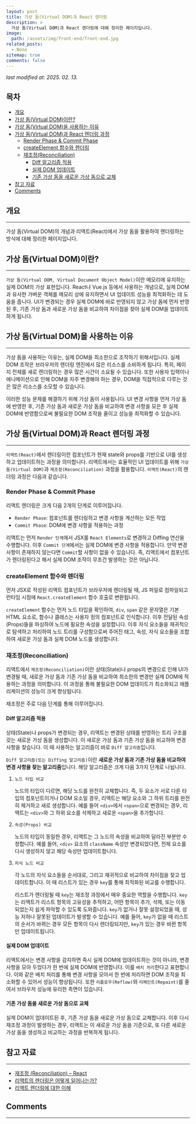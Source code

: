 ```yaml
---
layout: post
title: 가상 돔(Virtual DOM)과 React 렌더링
description: >
  가상 돔(Virtual DOM)과 React 렌더링에 대해 정리한 페이지입니다.
image:
  path: /assets/img/front-end/front-end.jpg
related_posts:
  - None
sitemap: true
comments: false
---
```


<i>last modified at: 2025. 02. 13.</i>

<h2>목차</h2>

- [개요](#개요)
- [가상 돔(Virtual DOM)이란?](#가상-돔virtual-dom이란)
- [가상 돔(Virtual DOM)을 사용하는 이유](#가상-돔virtual-dom을-사용하는-이유)
- [가상 돔(Virtual DOM)과 React 렌더링 과정](#가상-돔virtual-dom과-react-렌더링-과정)
  - [Render Phase \& Commit Phase](#render-phase--commit-phase)
  - [createElement 함수와 렌더링](#createelement-함수와-렌더링)
  - [재조정(Reconciliation)](#재조정reconciliation)
    - [Diff 알고리즘 적용](#diff-알고리즘-적용)
    - [실제 DOM 업데이트](#실제-dom-업데이트)
    - [기존 가상 돔을 새로운 가상 돔으로 교체](#기존-가상-돔을-새로운-가상-돔으로-교체)
- [참고 자료](#참고-자료)
- [Comments](#comments)

## 개요

<hr />

가상 돔(Virtual DOM)의 개념과 리액트(React)에서 가상 돔을 활용하여 렌더링하는 방식에 대해 정리한 페이지입니다.

## 가상 돔(Virtual DOM)이란?

<hr />

`가상 돔(Virtual DOM, Virtual Document Object Model)`이란 메모리에 유지하는 실제 DOM의 가상 표현입니다. React나 Vue.js 등에서 사용하는 개념으로, 실제 DOM과 유사한 가벼운 객체를 메모리 상에 유지하면서 UI 업데이트 성능을 최적화하는 데 도움을 줍니다. UI가 변경되는 경우 실제 DOM에 바로 반영되지 않고 가상 돔에 먼저 반영된 후, 기존 가상 돔과 새로운 가상 돔을 비교하여 차이점을 찾아 실제 DOM을 업데이트하게 됩니다.

## 가상 돔(Virtual DOM)을 사용하는 이유

<hr />

가상 돔을 사용하는 이유는, 실제 DOM을 최소한으로 조작하기 위해서입니다. 실제 DOM 조작은 브라우저의 렌더링 엔진에서 많은 리소스를 소비하게 됩니다. 특히, 페이지 전체를 새로 렌더링하는 경우 많은 시간이 소요될 수 있습니다. 또한 사용자 입력이나 애니메이션으로 인해 DOM을 자주 변경해야 하는 경우, DOM을 직접적으로 다루는 것은 많은 리소스를 소모할 수 있습니다.

이러한 성능 문제를 해결하기 위해 가상 돔이 사용됩니다. UI 변경 사항을 먼저 가상 돔에 반영한 후, 기존 가상 돔과 새로운 가상 돔을 비교하여 변경 사항을 모은 후 실제 DOM에 반영함으로써 불필요한 DOM 조작을 줄이고 성능을 최적화할 수 있습니다.

## 가상 돔(Virtual DOM)과 React 렌더링 과정

<hr />

`리액트(React)`에서 렌더링이란 컴포넌트가 현재 state와 props를 기반으로 UI를 생성하고 업데이트하는 과정을 의미합니다. 리액트에서는 효율적인 UI 업데이트를 위해 `가상 돔(Virtual DOM)`과 `재조정(Reconciliation)` 과정을 활용합니다.
`리액트(React)`의 렌더링 과정은 다음과 같습니다.

### Render Phase & Commit Phase

리액트 렌더링은 크게 다음 2개의 단계로 이루어집니다.

- `Render Phase`: 컴포넌트를 렌더링하고 변경 사항을 계산하는 모든 작업
- `Commit Phase`: DOM에 변경 사항을 적용하는 과정

리액트는 먼저 `Render 단계`에서 JSX를 `React Elements`로 변경하고 Diffing 연산을 수행합니다. 이후 `Commit 단계`에서는 실제 DOM에 변경 사항을 적용합니다. 만약 변경 사항이 존재하지 않는다면 `Commit`할 사항이 없을 수 있습니다. 즉, 리액트에서 컴포넌트가 렌더링된다고 해서 실제 DOM 조작이 무조건 발생하는 것은 아닙니다.

### createElement 함수와 렌더링

먼저 JSX로 작성된 리액트 컴포넌트가 브라우저에 렌더링될 때, JS 파일로 컴파일되고 런타임 시점에 `React.createElement` 함수 호출로 변환됩니다.

`createElement` 함수는 먼저 노드 타입을 확인하여, `div`, `span` 같은 문자열은 기본 HTML 요소로, 함수나 클래스는 사용자 정의 컴포넌트로 인식합니다. 이후 전달된 속성(Props)들을 파싱하여 노드에 필요한 속성을 설정합니다. 이후 자식 요소들을 재귀적으로 탐색하고 처리하여 노드 트리를 구성함으로써 주어진 태그, 속성, 자식 요소들을 조합하여 새로운 가상 돔과 실제 DOM 노드를 생성합니다.

### 재조정(Reconciliation)

리액트에서 `재조정(Reconciliation)`이란 상태(State)나 props의 변경으로 인해 UI가 변경될 때, 새로운 가상 돔과 기존 가상 돔을 비교하여 최소한의 변경만 실제 DOM에 적용하는 과정을 의미합니다. 이 과정을 통해 불필요한 DOM 업데이트가 최소화되고 애플리케이션의 성능이 크게 향상됩니다.

재조정은 주로 다음 단계를 통해 이루어집니다.

#### Diff 알고리즘 적용

상태(State)나 props가 변경되는 경우, 리액트는 변경된 상태를 반영하는 트리 구조를 갖는 새로운 가상 돔을 생성합니다. 이 새로운 가상 돔과 기존 가상 돔을 비교하여 변경 사항을 찾습니다. 이 때 사용하는 알고리즘이 바로 `Diff 알고리즘`입니다.

`Diff 알고리즘(또는 Diffing 알고리즘)`이란 <b>새로운 가상 돔과 기존 가상 돔을 비교하여 변경 사항을 찾는 알고리즘</b>입니다. 해당 알고리즘은 크게 다음 3가지 단계로 나뉩니다.

1. `노드 타입 비교`

   노드의 타입이 다르면, 해당 노드를 완전히 교체합니다. 즉, 두 요소가 서로 다른 타입의 컴포넌트이거나 DOM 요소일 경우, 리액트는 해당 요소와 그 하위 트리를 완전히 제거하고 새로 생성합니다. 예를 들어 `<div>`에서 `<span>`으로 변경되는 경우, 리액트는 `<div>`와 그 하위 요소를 삭제하고 새로운 `<span>`을 추가합니다.

2. `속성(Props) 비교`

   노드의 타입이 동일한 경우, 리액트는 그 노드의 속성을 비교하여 달라진 부분만 수정합니다. 예를 들어, `<div>` 요소의 `className` 속성만 변경되었다면, 전체 요소를 다시 생성하지 않고 해당 속성만 업데이트합니다.

3. `자식 노드 비교`

   각 노드의 자식 요소들을 순서대로, 그리고 재귀적으로 비교하여 차이점을 찾고 업데이트합니다. 이 때 리스트가 있는 경우 `key`를 통해 최적화된 비교를 수행합니다.

   리스트가 렌더링될 때 `key`는 재조정 과정에서 매우 중요한 역할을 수행합니다. `key`는 리액트가 리스트 항목의 고유성을 추적하고, 어떤 항목이 추가, 삭제, 또는 이동되었는지 쉽게 파악할 수 있도록 도와줍니다. `key`가 없거나 잘못 설정되었을 때, 성능 저하나 잘못된 업데이트가 발생할 수 있습니다. 예를 들어, `key`가 없을 때 리스트의 순서가 바뀌는 경우 모든 항목이 다시 렌더링되지만, `key`가 있는 경우 바뀐 항목만 업데이트됩니다.

#### 실제 DOM 업데이트

리액트에서는 변경 사항을 감지하면 즉시 실제 DOM에 업데이트하는 것이 아니라, 변경 사항을 모아 두었다가 한 번에 실제 DOM에 반영합니다. 이를 `배치 처리`한다고 표현합니다. 이와 같은 배치 처리를 통해 변경 사항을 모아서 한 번에 처리하면 DOM 조작을 최소화할 수 있어서 성능이 향상됩니다. 또한 `리플로우(Reflow)`와 `리페인트(Repaint)`를 줄여서 브라우저 성능에 유리한 측면이 있습니다.

#### 기존 가상 돔을 새로운 가상 돔으로 교체

실제 DOM이 업데이트된 후, 기존 가상 돔을 새로운 가상 돔으로 교체합니다. 이후 다시 재조정 과정이 발생하는 경우, 리액트는 이 새로운 가상 돔을 기준으로, 또 다른 새로운 가상 돔을 생성하고 비교하는 과정을 반복하게 됩니다.

## 참고 자료

<hr />

- <a href="https://ko.legacy.reactjs.org/docs/reconciliation.html" target="_blank">재조정 (Reconciliation) – React</a>
- <a href="https://yceffort.kr/2022/04/deep-dive-in-react-rendering" target="_blank">리액트의 렌더링은 어떻게 일어나는가?</a>
- <a href="https://hyunjinlee.com/blog/%EB%A6%AC%EC%95%A1%ED%8A%B8%20%EB%A0%8C%EB%8D%94%EB%A7%81%EC%97%90%20%EB%8C%80%ED%95%9C%20%EC%9D%B4%ED%95%B4" target="_blank">리액트 렌더링에 대한 이해</a>

## Comments

<hr />
<script
  src="https://utteranc.es/client.js"
  repo="HyunJinNo/HyunJinNo.github.io"
  issue-term="pathname"
  theme="github-light"
  crossorigin="anonymous"
  async
></script>
